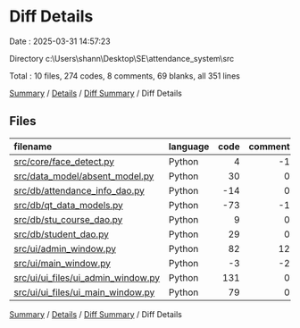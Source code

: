 # Diff Details

Date : 2025-03-31 14:57:23

Directory c:\\Users\\shann\\Desktop\\SE\\attendance_system\\src

Total : 10 files,  274 codes, 8 comments, 69 blanks, all 351 lines

[Summary](results.md) / [Details](details.md) / [Diff Summary](diff.md) / Diff Details

## Files
| filename | language | code | comment | blank | total |
| :--- | :--- | ---: | ---: | ---: | ---: |
| [src/core/face\_detect.py](/src/core/face_detect.py) | Python | 4 | -1 | 2 | 5 |
| [src/data\_model/absent\_model.py](/src/data_model/absent_model.py) | Python | 30 | 0 | 10 | 40 |
| [src/db/attendance\_info\_dao.py](/src/db/attendance_info_dao.py) | Python | -14 | 0 | -2 | -16 |
| [src/db/qt\_data\_models.py](/src/db/qt_data_models.py) | Python | -73 | -1 | -20 | -94 |
| [src/db/stu\_course\_dao.py](/src/db/stu_course_dao.py) | Python | 9 | 0 | 2 | 11 |
| [src/db/student\_dao.py](/src/db/student_dao.py) | Python | 29 | 0 | 3 | 32 |
| [src/ui/admin\_window.py](/src/ui/admin_window.py) | Python | 82 | 12 | 37 | 131 |
| [src/ui/main\_window.py](/src/ui/main_window.py) | Python | -3 | -2 | -3 | -8 |
| [src/ui/ui\_files/ui\_admin\_window.py](/src/ui/ui_files/ui_admin_window.py) | Python | 131 | 0 | 40 | 171 |
| [src/ui/ui\_files/ui\_main\_window.py](/src/ui/ui_files/ui_main_window.py) | Python | 79 | 0 | 0 | 79 |

[Summary](results.md) / [Details](details.md) / [Diff Summary](diff.md) / Diff Details